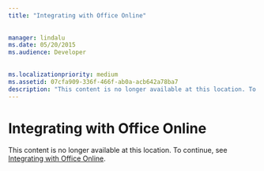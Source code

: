 ```yaml
---
title: "Integrating with Office Online"
 
 
manager: lindalu
ms.date: 05/20/2015
ms.audience: Developer
 
 
ms.localizationpriority: medium
ms.assetid: 07cfa909-336f-466f-ab0a-acb642a78ba7
description: "This content is no longer available at this location. To continue, see Integrating with Office Online on GitHub."
---
```


# Integrating with Office Online

This content is no longer available at this location. To continue, see [Integrating with Office Online](/microsoft-365/cloud-storage-partner-program/online/overview). 
  

